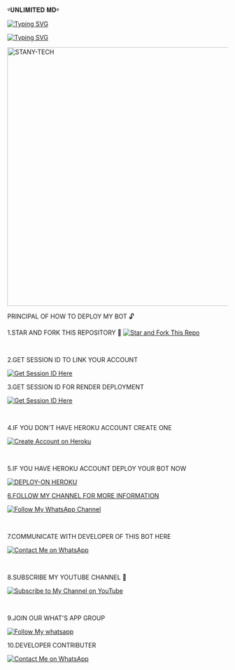 ᵠ𝐔𝐍𝐋𝐈𝐌𝐈𝐓𝐄𝐃 𝐌𝐃ᵠ


[![Typing SVG](https://readme-typing-svg.herokuapp.com?font=Rockstar-ExtraBold&size=50&pause=4000&color=RRGGBB&lines=true&vCenter=true&width=815&height=100&lines=𝐃𝐄𝐕𝐄𝐋𝐎𝐏𝐄𝐑-𝐔𝐍𝐋𝐈𝐌𝐈𝐓𝐄𝐃+🇹🇿💪)](https://git.io/typing-svg) 

<a href="https://git.io/typing-svg"><img src="https://readme-typing-svg.demolab.com?font=Black+Ops+One&size=50&pause=1000&color=1BAFBAFF&center=true&width=910&height=100&lines=THANKS FOR YOUR+SUPPORT-DONT; FORGET+TO+FORK+𝗳𝗼𝗿𝗸 𝗺𝘆 𝗿𝗲𝗽𝗼;CREATED+BY+UNLIMiTED TECH;RELEASED+2025" alt="Typing SVG" /></a>

</p>
 
 
 
 <a href="https://whatsapp.com/channel/0029Vaybu7ZHAdNNsUJ9uR1J">
 <img alt="STANY-TECH" height="590" 
  src="https://files.catbox.moe/rctd3z.jpg"./></a>






   PRINCIPAL OF HOW TO DEPLOY MY BOT 🔓
   




1.STAR AND FORK THIS REPOSITORY 🫴
[![Star and Fork This Repo](https://img.shields.io/static/v1?label=Star%20%26%20Fork%20This%20Repo&message=GitHub&color=181717&style=for-the-badge&logo=github&logoColor=white)](https://github.com/unlimitedtechnology1/unlimitedtech/fork)  

<br>

2.GET SESSION ID TO LINK YOUR ACCOUNT 

[![Get Session ID Here](https://img.shields.io/static/v1?label=Session%20ID&message=Generate&color=FF4500&style=for-the-badge&logo=firefox&logoColor=white)](https://yesser.onrender.com) 

 
3.GET SESSION ID FOR RENDER DEPLOYMENT 
 
 
[![Get Session ID Here](https://img.shields.io/static/v1?label=Session%20ID&message=Generate&color=FF4500&style=for-the-badge&logo=firefox&logoColor=white)](https://yesser-scanner-8309ae116f64.herokuapp.com/) 

 
 
 
 
 
<br>
      
4.IF YOU DON'T HAVE HEROKU ACCOUNT CREATE ONE 

[![Create Account on Heroku](https://img.shields.io/static/v1?label=Create%20Account&message=Heroku&color=430098&style=for-the-badge&logo=heroku&logoColor=white)](https://heroku.com)  

<br>

5.IF YOU HAVE HEROKU ACCOUNT DEPLOY YOUR BOT NOW


<a href="https://dashboard.heroku.com/new?template=https://github.com/unlimitedtechnology1/unlimitedtech"><img title="DEPLOY-ON HEROKU" src="https://img.shields.io/badge/DEPLOY-ON HEROKU-h?color=purple&style=for-the-badge&logo=heroku"/>



6.FOLLOW MY CHANNEL FOR MORE INFORMATION 

[![Follow My WhatsApp Channel](https://img.shields.io/static/v1?label=Follow%20My%20WhatsApp%20Channel&message=follow&color=25D366&style=for-the-badge&logo=whatsapp&logoColor=white)](https://whatsapp.com/channel/0029Vaybu7ZHAdNNsUJ9uR1J)  

<br>

7.COMMUNICATE WITH DEVELOPER OF THIS BOT HERE 

[![Contact Me on WhatsApp](https://img.shields.io/static/v1?label=Contact%20Me%20on%20WhatsApp&message=Message&color=25D366&style=for-the-badge&logo=whatsapp&logoColor=white)](https://wa.link/fr06wv)

<br>

8.SUBSCRIBE MY YOUTUBE CHANNEL 🔐

[![Subscribe to My Channel on YouTube](https://img.shields.io/static/v1?label=Subscribe%20to%20My%20Channel&message=YouTube&color=FF0000&style=for-the-badge&logo=youtube&logoColor=white)](https://youtube.com/@unlimitedtech2025?si=OljZudXYBk6Lz4CY)

<br>

9.JOIN OUR WHAT'S APP GROUP 

[![Follow My whatsapp](https://img.shields.io/static/v1?label=Follow%20My%20whasapp&message=WhatsApp&color=181717&style=for-the-badge&logo=whatsapp&logoColor=white)](https://chat.whatsapp.com/Ig1yue5y7y1Lwfkatd6ZbB)

10.DEVELOPER CONTRIBUTER

[![Contact Me on WhatsApp](https://img.shields.io/static/v1?label=Contact%20Me%20on%20WhatsApp&message=Message&color=25D366&style=for-the-badge&logo=whatsapp&logoColor=green)](https://wa.me/255757337987)  


